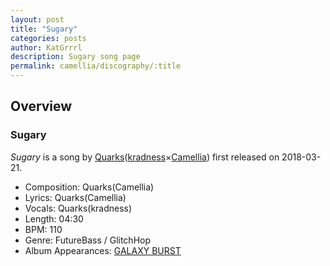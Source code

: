 ```yaml
---
layout: post
title: "Sugary"
categories: posts
author: KatGrrrl
description: Sugary song page
permalink: camellia/discography/:title
---
```


## Overview

### Sugary

*Sugary* is a song by [Quarks](#)([kradness](#)×[Camellia](<{% link postsWiki/_posts/2023-12-10-camellia.md %}>)) first released on 2018-03-21.

* Composition: Quarks(Camellia)
* Lyrics: Quarks(Camellia)
* Vocals: Quarks(kradness)
* Length: 04:30
* BPM: 110
* Genre: FutureBass / GlitchHop
* Album Appearances: [GALAXY BURST](<{% link postsInclude/_posts/camellia/albums/GALAXY-BURST/2023-12-21-GALAXY-BURST.md %}>)

